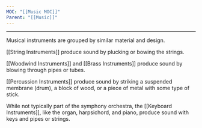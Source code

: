 ```yaml
---
MOC: "[[Music MOC]]"
Parent: "[[Music]]"
---
```

---

Musical instruments are grouped by similar material and design. 

[[String Instruments]] produce sound by plucking or bowing the strings.

[[Woodwind Instruments]] and [[Brass Instruments]] produce sound by blowing through pipes or tubes. 

[[Percussion Instruments]] produce sound by striking a suspended membrane (drum), a block of wood, or a piece of metal with some type of stick.

While not typically part of the symphony orchestra, the [[Keyboard Instruments]], like the organ, harpsichord, and piano, produce sound with keys and pipes or strings.
